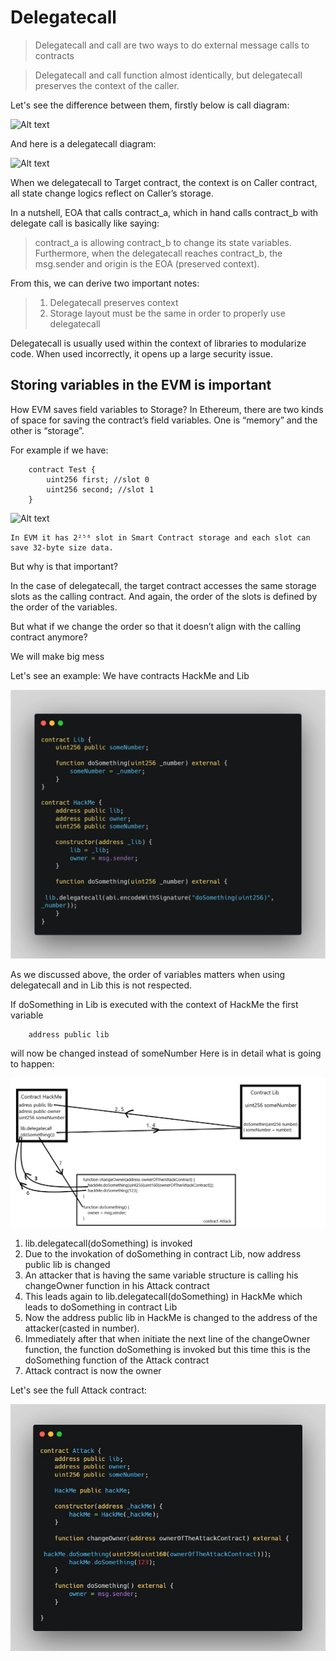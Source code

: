 # Delegatecall

> Delegatecall and call are two ways to do external message calls to contracts

> Delegatecall and call function almost identically, but delegatecall preserves the context of the caller.

Let's see the difference between them, firstly below is call diagram:

![Alt text](https://miro.medium.com/v2/resize%3Afit%3A4800/format%3Awebp/1%2APwYIsFyDM60IW4KuDkUncA.png)

And here is a delegatecall diagram:

![Alt text](https://miro.medium.com/v2/resize%3Afit%3A4800/format%3Awebp/1%2A4OB3IwTF1AkW6zH3tJv8Tw.png)

When we delegatecall to Target contract, the context is on Caller contract, all state change logics reflect on Caller’s storage.

In a nutshell, EOA that calls contract_a, which in hand calls contract_b with delegate call is basically like saying: 

> contract_a is allowing contract_b to change its state variables. Furthermore, when the delegatecall reaches contract_b, the msg.sender and origin is the EOA (preserved context).

From this, we can derive two important notes:

> 1. Delegatecall preserves context
> 2. Storage layout must be the same in order to properly use delegatecall

Delegatecall is usually used within the context of libraries to modularize code. When used incorrectly, it opens up a large security issue.

Storing variables in the EVM is important
-

How EVM saves field variables to Storage?
In Ethereum, there are two kinds of space for saving the contract’s field variables. One is “memory” and the other is “storage”.

For example if we have:

        contract Test {
            uint256 first; //slot 0
            uint256 second; //slot 1
        }

![Alt text](https://miro.medium.com/v2/resize%3Afit%3A640/format%3Awebp/1%2AHbQflFnXyorD6WhXU7sE8g.png)

    In EVM it has 2²⁵⁶ slot in Smart Contract storage and each slot can save 32-byte size data.

But why is that important?

In the case of delegatecall, the target contract accesses the same storage slots as the calling contract. And again, the order of the slots is defined by the order of the variables.

But what if we change the order so that it doesn’t align with the calling contract anymore?

We will make big mess

Let's see an example:
We have contracts HackMe and Lib

![Alt text](../Common%20Attack%20Vectors/image/DelegatecallVulnerability/carbon1.png)

As we discussed above, the order of variables matters when using delegatecall and in Lib this is not respected.

If doSomething in Lib is executed with the context of HackMe the first variable

        address public lib

will now be changed instead of someNumber
Here is in detail what is going to happen:

![Delegatecall_slots_attack](../Common%20Attack%20Vectors/image/DelegatecallVulnerability/Delegatecall_slots_attack.png)

1. lib.delegatecall(doSomething) is invoked
2. Due to the invokation of doSomething in contract Lib, now address public lib is changed
3. An attacker that is having the same variable structure is calling his changeOwner function in his Attack contract
4. This leads again to lib.delegatecall(doSomething) in HackMe which leads to doSomething in contract Lib
5. Now the address public lib in HackMe is changed to the address of the attacker(casted in number).
6. Immediately after that when initiate the next line of the changeOwner function, the function doSomething is invoked but this time this is the doSomething function of the Attack contract
7. Attack contract is now the owner

Let's see the full Attack contract:

![Attack_contract_delegatecall](../Common%20Attack%20Vectors/image/DelegatecallVulnerability/Attack_contract_delegatecall.png)

